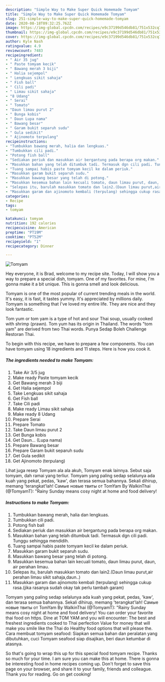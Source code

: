 ```yaml
---
description: "Simple Way to Make Super Quick Homemade Tomyam"
title: "Simple Way to Make Super Quick Homemade Tomyam"
slug: 251-simple-way-to-make-super-quick-homemade-tomyam
date: 2020-08-18T09:32:25.762Z
image: https://img-global.cpcdn.com/recipes/e9c37199d546db81/751x532cq70/tomyam-resipi-foto-utama.jpg
thumbnail: https://img-global.cpcdn.com/recipes/e9c37199d546db81/751x532cq70/tomyam-resipi-foto-utama.jpg
cover: https://img-global.cpcdn.com/recipes/e9c37199d546db81/751x532cq70/tomyam-resipi-foto-utama.jpg
author: Kyle Nash
ratingvalue: 4.9
reviewcount: 7483
recipeingredient:
- " Air 35 jug"
- " Paste tomyam kecik"
- " Bawang merah 3 biji"
- " Halia sejempol"
- " Lengkuas sikit sahaja"
- " Fish ball"
- " Cili padi"
- " Limau sikit sahaja"
- "8 Udang"
- " Serai"
- " Tomato"
- "Daun limau purut 2"
- " Bunga kobis"
- " Daun Lupa nama"
- " Bawang besar"
- " Garam bukit separuh sudu"
- " Gula sedikit"
- " Ajinomoto terpulang"
recipeinstructions:
- "Tumbukkan bawang merah, halia dan lengkuas."
- "Tumbukkan cili padi."
- "Potong fish ball"
- "Sediakan periuk dan masukkan air bergantung pada berapa org makan."
- "Masukkan bahan yang telah ditumbuk tadi. Termasuk dgn cili padi. Tunggu sehingga mendidih."
- "Tuang sampai habis paste tomyam kecil ke dalam periuk."
- "Masukkan garam bukit separuh sudu."
- "Masukkan bawang besar yang telah di potong."
- "Masukkan kesemua bahan lain kecuali tomato, daun limau purut, daun, air perahan limau."
- "Selepas itu, barulah masukkan tomato dan lain2.(Daun limau purut,air perahan limau sikit sahaja,daun..)"
- "Masukkan garam dan ajinomoto kembali (terpulang) sehingga cukup rasa.(jika rasanya sudah okay tak perlu tambah garam)"
categories:
- Recipe
tags:
- tomyam

katakunci: tomyam 
nutrition: 192 calories
recipecuisine: American
preptime: "PT19M"
cooktime: "PT52M"
recipeyield: "1"
recipecategory: Dinner

---
```



![Tomyam](https://img-global.cpcdn.com/recipes/e9c37199d546db81/751x532cq70/tomyam-resipi-foto-utama.jpg)

Hey everyone, it is Brad, welcome to my recipe site. Today, I will show you a way to prepare a special dish, tomyam. One of my favorites. For mine, I'm gonna make it a bit unique. This is gonna smell and look delicious.

Tomyam is one of the most popular of current trending meals in the world. It's easy, it is fast, it tastes yummy. It's appreciated by millions daily. Tomyam is something that I've loved my entire life. They are nice and they look fantastic.

Tom yum or tom yam is a type of hot and sour Thai soup, usually cooked with shrimp (prawn). Tom yum has its origin in Thailand. The words &#34;tom yam&#34; are derived from two Thai words. Punya Sedap Boleh Challenge Restoran Thai.


To begin with this recipe, we have to prepare a few components. You can have tomyam using 18 ingredients and 11 steps. Here is how you cook it.

<!--inarticleads1-->

##### The ingredients needed to make Tomyam:

1. Take  Air 3/5 jug
1. Make ready  Paste tomyam kecik
1. Get  Bawang merah 3 biji
1. Get  Halia sejempol
1. Take  Lengkuas sikit sahaja
1. Get  Fish ball
1. Take  Cili padi
1. Make ready  Limau sikit sahaja
1. Make ready 8 Udang
1. Prepare  Serai
1. Prepare  Tomato
1. Take Daun limau purut 2
1. Get  Bunga kobis
1. Get  Daun... (Lupa nama)
1. Prepare  Bawang besar
1. Prepare  Garam bukit separuh sudu
1. Get  Gula sedikit
1. Get  Ajinomoto (terpulang)


Lihat juga resep Tomyam ala ala akuh, Tomyam enak lainnya. Sebut saja tomyam, dah ramai yang terliur. Tomyam yang paling sedap selalunya ada kuah yang pekat, pedas, &#39;kaw&#39;, dan terasa semua bahannya. Sekali dihirup, memang &#39;terangkat&#39;lah! Самые новые твиты от TomYam By WalkinThai (@TomyamT): &#34;Rainy Sunday means cosy night at home and food delivery! 

<!--inarticleads2-->

##### Instructions to make Tomyam:

1. Tumbukkan bawang merah, halia dan lengkuas.
1. Tumbukkan cili padi.
1. Potong fish ball
1. Sediakan periuk dan masukkan air bergantung pada berapa org makan.
1. Masukkan bahan yang telah ditumbuk tadi. Termasuk dgn cili padi. Tunggu sehingga mendidih.
1. Tuang sampai habis paste tomyam kecil ke dalam periuk.
1. Masukkan garam bukit separuh sudu.
1. Masukkan bawang besar yang telah di potong.
1. Masukkan kesemua bahan lain kecuali tomato, daun limau purut, daun, air perahan limau.
1. Selepas itu, barulah masukkan tomato dan lain2.(Daun limau purut,air perahan limau sikit sahaja,daun..)
1. Masukkan garam dan ajinomoto kembali (terpulang) sehingga cukup rasa.(jika rasanya sudah okay tak perlu tambah garam)


Tomyam yang paling sedap selalunya ada kuah yang pekat, pedas, &#39;kaw&#39;, dan terasa semua bahannya. Sekali dihirup, memang &#39;terangkat&#39;lah! Самые новые твиты от TomYam By WalkinThai (@TomyamT): &#34;Rainy Sunday means cosy night at home and food delivery! You can order your favorite thai food on https. Dine at TOM YAM and you will encounter: The best and freshest ingredients cooked to Thai perfection Value for money that will make you smile like the Thai do Healthy food options that will please the. Cara membuat tomyam seafood: Siapkan semua bahan dan peralatan yang dibutuhkan, cuci Tomyam seafood siap disajikan, beri daun ketumbar di atasnya. 

So that's going to wrap this up for this special food tomyam recipe. Thanks so much for your time. I am sure you can make this at home. There is gonna be interesting food in home recipes coming up. Don't forget to save this page on your browser, and share it to your family, friends and colleague. Thank you for reading. Go on get cooking!
